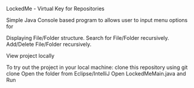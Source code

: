 
LockedMe - Virtual Key for Repositories

Simple Java Console based program to allows user to input menu options for

Displaying File/Folder structure.
Search for File/Folder recursively.
Add/Delete File/Folder recursively.


View project locally

To try out the project in your local machine:
clone this repository using git clone
Open the folder from Eclipse/IntelliJ
Open LockedMeMain.java and Run
